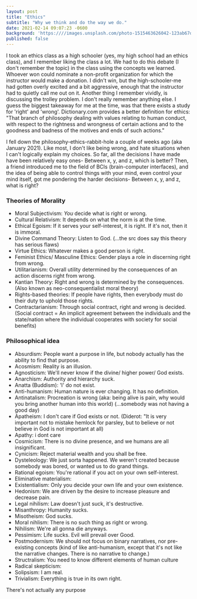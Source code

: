 ```yaml
---
layout: post
title: "Ethics"
subtitle: "Why we think and do the way we do."
date: 2021-02-14 09:07:23 -0600
background: 'https:////images.unsplash.com/photo-1515463626042-123ab67dcaa7?ixid=MXwxMjA3fDB8MHxwaG90by1wYWdlfHx8fGVufDB8fHw%3D&ixlib=rb-1.2.1&auto=format&fit=crop&w=1500&q=80'
published: false
---
```


I took an ethics class as a high schooler (yes, my high school had an ethics class), and I remember liking the class a lot. We had to do this debate (I don't remember the topic) in the class using the concepts we learned. Whoever won could nominate a non-profit organization for which the instructor would make a donation. I didn't win, but the high-schooler-me had gotten overly excited and a bit aggressive, enough that the instructor had to quietly call me out on it. Another thing I remember vividly, is discussing the trolley problem. 
I don't really remember anything else. I guess the biggest takeaway for me at the time, was that there exists a study for 'right' and 'wrong'. Dictionary.com provides a better definition for ethics: "That branch of philosophy dealing with values relating to human conduct, with respect to the rightness and wrongness of certain actions and to the goodness and badness of the motives and ends of such actions." 

I fell down the philosophy-ethics-rabbit-hole a couple of weeks ago (aka January 2021). Like most, I don't like being wrong, and hate situations when I can't logically explain my choices. So far, all the decisions I have made have been relatively easy ones- Between x, y, and z, which is better? 
Then, a friend introduced me to the field of BCIs (brain-computer interfaces), and the idea of being able to control things with your mind, even control your mind itself, got me pondering the harder decisions- Between x, y, and z, what is right? 

### Theories of Morality
* Moral Subjectivism: <em>You</em> decide what is right or wrong.
* Cultural Relativism: It depends on what the norm is at the time.
* Ethical Egoism: If it serves your self-interest, it is right. If it's not, then it is immoral.
* Divine Command Theory: Listen to God. (...the src does say this theory has serious flaws)
* Virtue Ethics: Whatever makes a good person is right.
* Feminist Ethics/ Masculine Ethics: Gender plays a role in discerning right from wrong.
* Utilitarianism: Overall utility determined by the consequences of an action discerns right from wrong.
* Kantian Theory: Right and wrong is determined by the consequences.  (Also known as neo-consequentialist moral theory)
* Rights-based theories: If people have rights, then everybody must do their duty to uphold those rights.
* Contractarianism: Through social contract, right and wrong is decided. (Social contract = An implicit agreement between the individuals and the state/nation where the individual cooperates with society for social benefits)

### Philosophical idea 
* Absurdism: People want a purpose in life, but nobody actually has the ability to find that purpose.
* Acosmism: Reality is an illusion.
* Agnosticism: We'll never know if the divine/ higher power/ God exists.
* Anarchism: Authority and hierarchy suck.
* Anatta (Buddism): 'I' do not exist.
* Anti-humanism: Human nature is ever changing. It has no definition.
* Antinatalism: Procreation is wrong (aka: being alive is pain, why would you bring another human into this world) (...somebody was not having a good day)
* Apatheism: I don't care if God exists or not. (Diderot: "It is very important not to mistake hemlock for parsley, but to believe or not believe in God is not important at all)
* Apathy: i dont care
* Cosmicism: There is no divine presence, and we humans are all insignificant.
* Cynicism: Reject material wealth and you shall be free.
* Dysteleology: We just sorta happened. We weren't created because somebody was bored, or wanted us to do grand things.
* Rational egoism: You're rational if you act on your own self-interest. 
* Eliminative materialism: 
* Existentialism: Only you decide your own life and your own existence.
* Hedonism: We are driven by the desire to increase pleasure and decrease pain. 
* Legal nihilism: Law doesn't just suck, it's destructive.
* Misanthropy: Humanity sucks.
* Misotheism: God sucks.
* Moral nihlism: There is no such thing as right or wrong.
* Nihilism: We're all gonna die anyways.
* Pessimism: Life sucks. Evil will prevail over Good.
* Postmodernism: We should not focus on binary narratives, nor pre-existing concepts (kind of like anti-humanism, except that it's not like the narrative changes. There is no narrative to change.)
* Structralism:  You need to know different elements of human culture 
* Radical skepticism: 
* Solipsism: I am real.
* Trivialism: Everything is true in its own right.

There's not actually any purpose 
